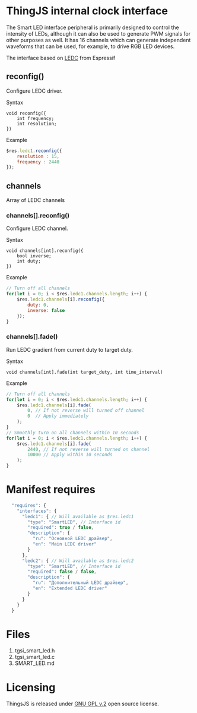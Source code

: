 # ThingJS internal clock interface

The Smart LED interface peripheral is primarily designed to control the intensity of LEDs,
although it can also be used to generate PWM signals for other purposes as well.
It has 16 channels which can generate independent waveforms that can be used, for example,
to drive RGB LED devices.

The interface based on [LEDC](https://docs.espressif.com/projects/esp-idf/en/latest/esp32/api-reference/peripherals/ledc.html)
from Espressif

## reconfig()
Configure LEDC driver. 

Syntax
```text
void reconfig({
    int frequency;
    int resolution;
})
```

Example
```js
$res.ledc1.reconfig({
    resolution : 15,
    frequency : 2440 
});
```

## channels
Array of LEDC channels

### channels[].reconfig()
Configure LEDC channel. 

Syntax
```text
void channels[int].reconfig({
    bool inverse;
    int duty;
})
```

Example
```js
// Turn off all channels
for(let i = 0; i < $res.ledc1.channels.length; i++) {
    $res.ledc1.channels[i].reconfig({
        duty: 0,
        inverse: false
    });
}
```

### channels[].fade()
Run LEDC gradient from current duty to target duty.

Syntax
```text
void channels[int].fade(int target_duty, int time_interval)
```

Example
```js
// Turn off all channels
for(let i = 0; i < $res.ledc1.channels.length; i++) {
    $res.ledc1.channels[i].fade(
        0, // If not reverse will turned off channel
        0  // Apply immediately    
    );
}
// Smoothly turn on all channels within 10 seconds
for(let i = 0; i < $res.ledc1.channels.length; i++) {
    $res.ledc1.channels[i].fade(
        2440, // If not reverse will turned on channel
        10000 // Apply within 10 seconds    
    );
}
```

# Manifest requires
```js
  "requires": {
    "interfaces": {
      "ledc1": { // Will available as $res.ledc1
        "type": "SmartLED", // Interface id
        "required": true / false,
        "description": {
          "ru": "Основной LEDC драйвер",
          "en": "Main LEDC driver"
        }
      },
      "ledc2": { // Will available as $res.ledc2
        "type": "SmartLED", // Interface id
        "required": false / false,
        "description": {
          "ru": "Дополнительный LEDC драйвер",
          "en": "Extended LEDC driver"
        }
      }
    }
  }
```

# Files
1. tgsi_smart_led.h
2. tgsi_smart_led.c
2. SMART_LED.md


# Licensing

ThingsJS is released under
[GNU GPL v.2](http://www.gnu.org/licenses/old-licenses/gpl-2.0.html)
open source license.